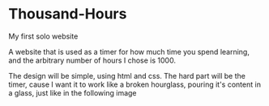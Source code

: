 # Thousand-Hours
My first solo website

A website that is used as a timer for how much time you spend learning, and the arbitrary number of hours I chose is 1000.

The design will be simple, using html and css. The hard part will be the timer, cause I want it to work like a broken hourglass, pouring it's content in a glass, just like in the following image

